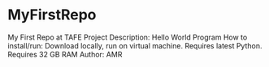 # MyFirstRepo
My First Repo at TAFE
Project Description: Hello World Program
How to install/run: Download locally, run on virtual machine. Requires latest Python. Requires 32 GB RAM
Author: AMR
